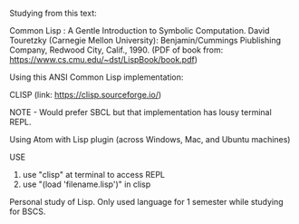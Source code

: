
Studying from this text:

Common Lisp : A Gentle Introduction to Symbolic Computation. David Touretzky (Carnegie Mellon University): Benjamin/Cummings Piublishing Company, Redwood City, Calif., 1990.
(PDF of book from: https://www.cs.cmu.edu/~dst/LispBook/book.pdf)

Using this ANSI Common Lisp implementation:

CLISP
(link: https://clisp.sourceforge.io/)

NOTE - Would prefer SBCL but that implementation has lousy terminal REPL.

Using Atom with Lisp plugin (across Windows, Mac, and Ubuntu machines)

USE
1. use "clisp" at terminal to access REPL
2. use "(load 'filename.lisp')" in clisp

Personal study of Lisp. Only used language for 1 semester while studying for BSCS.
